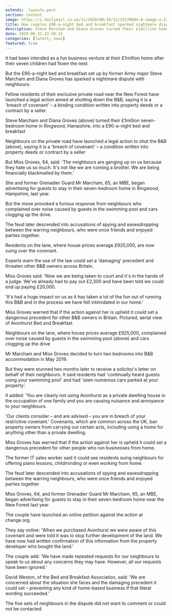 ```yaml
---
extends: _layouts.post
section: content
image: https://i.dailymail.co.uk/1s/2020/08/30/22/32578084-0-image-a-22_1598823031315.jpg 
title: How couples £90-a-night bed and breakfast sparked nightmare dispute neighbours on the private road 
description: Steve Marcham and Diana Groves turned their £1million home in Ringwood, Hampshire, into a £90-a-night bed and breakfast. But neighbours have launched legal action to shut down the B&B. 
date: 2020-08-31-22-59-15 
categories: [latest, news] 
featured: true 
--- 
```

It had been intended as a fun business venture at their £1million home after their seven children had flown the nest.

But the £90-a-night bed and breakfast set up by former Army major Steve Marcham and Diana Groves has sparked a nightmare dispute with neighbours.

Fellow residents of their exclusive private road near the New Forest have launched a legal action aimed at shutting down the B&B, saying it is a 'breach of covenant' – a binding condition written into property deeds or a contract by a seller.

Steve Marcham and Diana Groves (above) turned their £1million seven-bedroom home in Ringwood, Hampshire, into a £90-a-night bed and breakfast

Neighbours on the private road have launched a legal action to shut the B&B (above), saying it is a 'breach of covenant' – a condition written into property deeds or contract by a seller

But Miss Groves, 64, said: 'The neighbours are ganging up on us because they hate us so much. It's not like we are running a brothel. We are being financially blackmailed by them.'

She and former Grenadier Guard Mr Marcham, 65, an MBE, began advertising for guests to stay in their seven-bedroom home in Ringwood, Hampshire, last year. 

But the move provoked a furious response from neighbours who complained over noise caused by guests in the swimming pool and cars clogging up the drive.

The feud later descended into accusations of spying and eavesdropping between the warring neighbours, who were once friends and enjoyed parties together. 

Residents on the lane, where house prices average £925,000, are now suing over the covenant.

Experts warn the use of the law could set a 'damaging' precedent and threaten other B&B owners across Britain. 

Miss Groves said: 'Now we are being taken to court and it's in the hands of a judge. We've already had to pay out £2,300 and have been told we could end up paying £20,000.

'It's had a huge impact on us as it has taken a lot of the fun out of running this B&B and in the process we have felt intimidated in our home.' 

Miss Groves warned that if the action against her is upheld it could set a dangerous precedent for other B&B owners in Britain. Pictured, aerial view of Avonhurst Bed and Breakfast

Neighbours on the lane, where house prices average £925,000, complained over noise caused by guests in the swimming pool (above) and cars clogging up the drive

Mr Marcham and Miss Groves decided to turn two bedrooms into B&B accommodation in May 2019.

But they were stunned two months later to receive a solicitor's letter on behalf of their neighbours. It said residents had 'continually heard guests using your swimming pool' and had 'seen numerous cars parked at your property'. 

It added: 'You are clearly not using Avonhurst as a private dwelling house in the occupation of one family and you are causing nuisance and annoyance to your neighbours.

'Our clients consider – and are advised – you are in breach of your restrictive covenant.' Covenants, which are common across the UK, ban property owners from carrying out certain acts, including using a home for anything other than a private dwelling.

Miss Groves has warned that if the action against her is upheld it could set a dangerous precedent for other people who run businesses from home.  

The former IT sales worker said it could see residents suing neighbours for offering piano lessons, childminding or even working from home. 

The feud later descended into accusations of spying and eavesdropping between the warring neighbours, who were once friends and enjoyed parties together 

Miss Groves, 64, and former Grenadier Guard Mr Marcham, 65, an MBE, began advertising for guests to stay in their seven-bedroom home near the New Forest last year

The couple have launched an online petition against the action at change.org. 

They say online: 'When we purchased Avonhurst we were aware of this covenant and were told it was to stop further development of the land. We have now had written confirmation of this information from the property developer who bought the land.'

The couple add: 'We have made repeated requests for our neighbours to speak to us about any concerns they may have. However, all our requests have been ignored.' 

David Weston, of the Bed and Breakfast Association, said: 'We are concerned about the situation she faces and the damaging precedent it could set – preventing any kind of home-based business if that literal wording succeeded.'

The five sets of neighbours in the dispute did not want to comment or could not be contacted.

